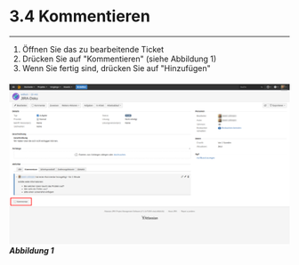 # 3.4 Kommentieren

---

1. Öffnen Sie das zu bearbeitende Ticket
2. Drücken Sie auf "Kommentieren" \(siehe Abbildung 1\)
3. Wenn Sie fertig sind, drücken Sie auf "Hinzufügen"

###### ![](/assets/Kommentieren.png)_**Abbildung 1**_



